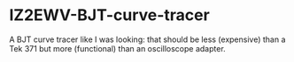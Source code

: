 # IZ2EWV-BJT-curve-tracer
A BJT curve tracer like I was looking: that should be less (expensive) than a Tek 371 but more (functional) than an oscilloscope adapter.
